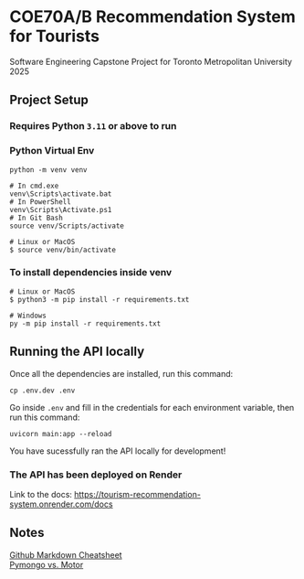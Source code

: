 # COE70A/B Recommendation System for Tourists
Software Engineering Capstone Project for Toronto Metropolitan University 2025

## Project Setup

### Requires Python `3.11` or above to run

### Python Virtual Env
``` 
python -m venv venv

# In cmd.exe
venv\Scripts\activate.bat
# In PowerShell
venv\Scripts\Activate.ps1
# In Git Bash
source venv/Scripts/activate

# Linux or MacOS
$ source venv/bin/activate
```

### To install dependencies inside venv
```
# Linux or MacOS
$ python3 -m pip install -r requirements.txt

# Windows
py -m pip install -r requirements.txt
```

## Running the API locally
Once all the dependencies are installed, run this command:
```
cp .env.dev .env
```
Go inside `.env` and fill in the credentials for each environment variable, then run this command:

```
uvicorn main:app --reload
```
You have sucessfully ran the API locally for development!
### The API has been deployed on Render
Link to the docs: https://tourism-recommendation-system.onrender.com/docs

## Notes
[Github Markdown Cheatsheet](https://github.com/adam-p/markdown-here/wiki/Markdown-Cheatsheet)  
[Pymongo vs. Motor](https://gist.github.com/anand2312/840aeb3e98c3d7dbb3db8b757c1a7ace)  

